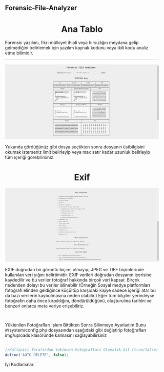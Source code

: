 ## Forensic-File-Analyzer

<h1 align = 'center'>Ana Tablo</h1>
<p>
 Forensic yazılımı, fikri mülkiyet ihlali veya hırsızlığın meydana gelip gelmediğini belirlemek için yazılım kaynak kodunu veya ikili kodu analiz etme bilimidir.
</p>

<hr />

![Ana Sayfa](./img/temp/Ana.png)

<p>
 Yukarıda gördüğünüz gibi dosya seçtikten sonra dosyanın üstbilgisini okumak isterseniz limit belirleyip veya max satır kadar uzunluk belirleyip tüm içeriği görebilirsiniz.
</p>

<h1 align = 'center'> Exif </h1>

![Ana Sayfa](./img/temp/Footer.png)

<p>
EXIF doğrudan bir görüntü biçimi olmayıp; JPEG ve TIFF biçimlerinde kullanılan veri yığını belirtimidir.
EXIF verileri doğrudan dosyanın içerisine kaydedilir ve bu veriler fotoğraf hakkında birçok veri kapsar. Birçok nedenden dolayı bu veriler silinebilir (Örneğin Sosyal medya platformları fotoğrafı elinden geldiğince küçültüp karşıdaki kişiye sadece içeriği atar bu da bazı verilerin kaybolmasına neden olabilir.)
Eğer tüm bilgiler yerindeyse fotoğrafın daha önce kırpıldığını, döndürüldüğünü, oluşturulma tarihini ve benzeri onlarca meta veriye erişebiliriz.
</p>
<br />

<p>
Yüklenilen Fotoğrafları İşlem Bittikten Sonra Silinmeye Ayarladım
Bunu #/system/config.php dosyasından aşağıdaki gibi değiştirip fotoğrafları img/uploads klasöründe kalmasını sağlayabilirsiniz
<p>

```php

//Kullanici Tarafindan Yuklenen Fotograflari Otomatik Sil (true/false)
define('AUTO_DELETE', false);

```

<p>
 İyi Kodlamalar.
</p>
